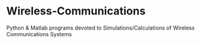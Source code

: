 # Wireless-Communications
Python & Matlab programs devoted to Simulations/Calculations of Wireless Communications Systems

